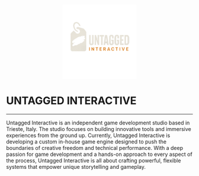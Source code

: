 <p align="center">
    <img height="200px" src="../READMEdocs/untagged-interactive-no-bg.png"/>
</p>

# **UNTAGGED INTERACTIVE**

---

Untagged Interactive is an independent game development studio based in Trieste, Italy. The studio focuses on building innovative tools and immersive experiences from the ground up. Currently, Untagged Interactive is developing a custom in-house game engine designed to push the boundaries of creative freedom and technical performance. With a deep passion for game development and a hands-on approach to every aspect of the process, Untagged Interactive is all about crafting powerful, flexible systems that empower unique storytelling and gameplay.
